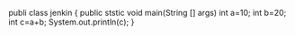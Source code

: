 publi class jenkin
{
public ststic void main(String [] args)
int a=10;
int b=20;
int c=a+b;
System.out.println(c);
}
